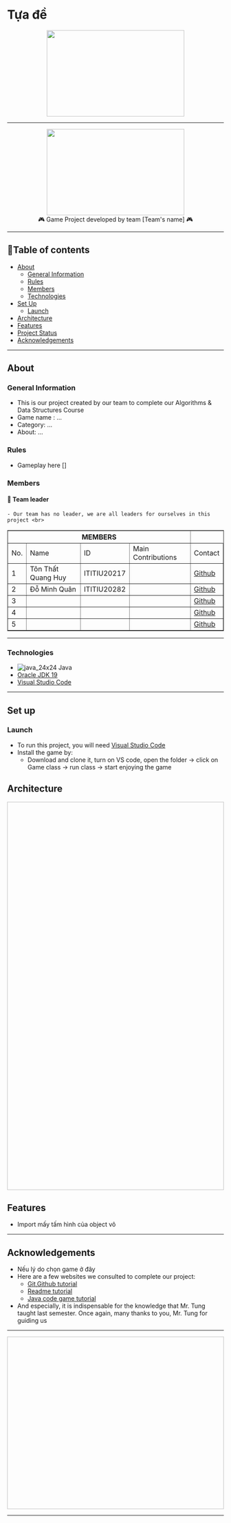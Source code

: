 # Tựa đề #

</p>

<p align="center">
<img src = "https://flappy-bird.io/upload/imgs/flappy-bird1.jpg" width = "320" height = "200"/>

---
  
<p align="center">
<img src = "https://cdn.gametv.vn/news_media/image/flappy-bird_0x0_1672193507.png" width = "320" height = "200"/>

<br>
🎮 Game Project developed by team [Team's name] 🎮
  
---

## 📖Table of contents

* [About](#about)
  * [General Information](#general-information)
  * [Rules](#rules)
  * [Members](#members)
  * [Technologies](#technologies)
* [Set Up](#set-up)
  * [Launch](#launch)
* [Architecture](#architecture)
* [Features](#features)
* [Project Status](#project-status)
* [Acknowledgements](#acknowledgements)
 
---

## About

### General Information
  - This is our project created by our team to complete our Algorithms & Data Structures Course <br>
  - Game name : ... <br>
  - Category: ... <br>
  - About: ... <br>
  
### Rules
  - Gameplay here [] <br>
  
### Members
  #### 👑 Team leader
    - Our team has no leader, we are all leaders for ourselves in this project <br>
<table border="1">
    <tr>
        <th colspan="4">MEMBERS</th>
    </tr>
    <tr>
      <td>No.</td>
        <td>Name</td>
        <td>ID</td>
        <td>Main Contributions</td>
        <td>Contact</td>
    <tr>
        <td>1</td>
        <td>Tôn Thất Quang Huy</td>
        <td>ITITIU20217</td>
        <td></td>
        <td>
          <a href="https://github.com/darwind19">Github</a>
        </td>
    </tr>
    <tr>
        <td>2</td>
        <td>Đỗ Minh Quân</td>
        <td>ITITIU20282</td>
        <td></td>
        <td>
          <a href="">Github</a>
        </td>
    </tr>
    <tr>
        <td>3</td>
        <td></td>
        <td></td>
        <td></td>
        <td>
          <a href="">Github</a>
        </td>
    </tr>
    <tr>
        <td>4</td>
        <td></td>
        <td></td>
        <td></td>
        <td>
          <a href="">Github</a>
        </td>
    </tr>
    <tr>
        <td>5</td>
        <td></td>
        <td></td>
        <td></td>
        <td>
          <a href="">Github</a>
        </td>
    </tr>
  </table>

---

### Technologies
- ![java_24x24](https://user-images.githubusercontent.com/99407775/169029133-7f054149-020d-4853-91dd-942b9d4045c0.png) Java
- <a href="https://www.oracle.com/java/technologies/javase/jdk19-archive-downloads.html">Oracle JDK 19</a>
- <a href="https://www.eclipse.org](https://code.visualstudio.com/download">Visual Studio Code</a>

---

## Set up

### Launch

- To run this project, you will need <a href="https://www.eclipse.org](https://code.visualstudio.com/download">Visual Studio Code</a>
- Install the game by:
  - Download and clone it, turn on VS code, open the folder -> click on Game class -> run class -> start enjoying the game

## Architecture

<p align="center">
<img src = "  " width="600" height="900"/>

## Features
  
 - Import mấy tấm hình của object vô
  
---
  
## Acknowledgements
- Nếu lý do chọn game ở đây
- Here are a few websites we consulted to complete our project:
  - <a href="https://www.youtube.com/watch?v=RGOj5yH7evk">Git,Github tutorial</a>
  - <a href="https://bulldogjob.com/readme/how-to-write-a-good-readme-for-your-github-project">Readme tutorial</a>
  - <a href="https://www.youtube.com/watch?v=1gir2R7G9ws&list=PLWms45O3n--6TvZmtFHaCWRZwEqnz2MHa">Java code game tutorial</a>
- And especially, it is indispensable for the knowledge that Mr. Tung taught last semester. Once again, many thanks to you, Mr. Tung for guiding us

---
<p align="center">
<img src = "   " width = "550" height = " 400"/>
  
---
